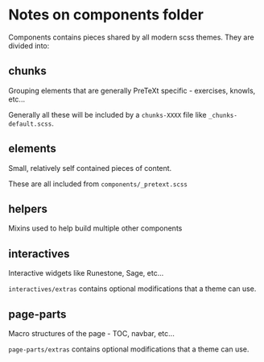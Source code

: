 # Notes on components folder

Components contains pieces shared by all modern scss themes. They are divided into:

## chunks

Grouping elements that are generally PreTeXt specific - exercises, knowls, etc...

Generally all these will be included by a `chunks-XXXX` file like `_chunks-default.scss`.

## elements

Small, relatively self contained pieces of content.

These are all included from `components/_pretext.scss`

## helpers

Mixins used to help build multiple other components

## interactives

Interactive widgets like Runestone, Sage, etc...

`interactives/extras` contains optional modifications that a theme can use.

## page-parts

Macro structures of the page - TOC, navbar, etc...

`page-parts/extras` contains optional modifications that a theme can use.
